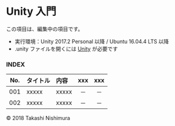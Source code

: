 # Unity 入門

この項目は、編集中の項目です。

* 実行環境：Unity 2017.2 Personal 以降 / Ubuntu 16.04.4 LTS 以降
* .unity ファイルを開くには [Unity](https://store.unity.com/ja/) が必要です

### <b>INDEX</b>

|No.|タイトル|内容|xxx|xxx|
|:--:|:--|:--|:--:|:--:|
|001|xxxxx|xxxxx|－|－|
|002|xxxxx|xxxxx|－|－|

© 2018 Takashi Nishimura